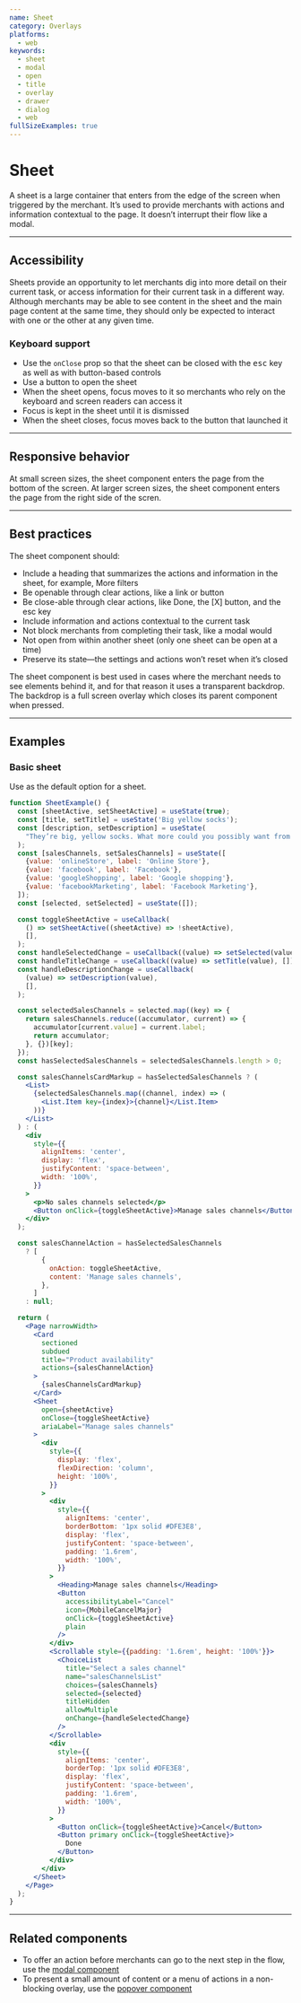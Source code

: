 ```yaml
---
name: Sheet
category: Overlays
platforms:
  - web
keywords:
  - sheet
  - modal
  - open
  - title
  - overlay
  - drawer
  - dialog
  - web
fullSizeExamples: true
---
```


# Sheet

A sheet is a large container that enters from the edge of the screen when triggered by the merchant. It’s used to provide merchants with actions and information contextual to the page. It doesn’t interrupt their flow like a modal.

---

## Accessibility

Sheets provide an opportunity to let merchants dig into more detail on their current task, or access information for their current task in a different way. Although merchants may be able to see content in the sheet and the main page content at the same time, they should only be expected to interact with one or the other at any given time.

### Keyboard support

- Use the `onClose` prop so that the sheet can be closed with the <kbd>esc</kbd> key as well as with button-based controls
- Use a button to open the sheet
- When the sheet opens, focus moves to it so merchants who rely on the keyboard and screen readers can access it
- Focus is kept in the sheet until it is dismissed
- When the sheet closes, focus moves back to the button that launched it

---

## Responsive behavior

At small screen sizes, the sheet component enters the page from the bottom of the screen. At larger screen sizes, the sheet component enters the page from the right side of the scren.

---

## Best practices

The sheet component should:

- Include a heading that summarizes the actions and information in the sheet, for example, More filters
- Be openable through clear actions, like a link or button
- Be close-able through clear actions, like Done, the [X] button, and the esc key
- Include information and actions contextual to the current task
- Not block merchants from completing their task, like a modal would
- Not open from within another sheet (only one sheet can be open at a time)
- Preserve its state—the settings and actions won’t reset when it’s closed

The sheet component is best used in cases where the merchant needs to see elements behind it, and for that reason it uses a transparent backdrop. The backdrop is a full screen overlay which closes its parent component when pressed.

---

## Examples

### Basic sheet

<!-- example-for: web -->

Use as the default option for a sheet.

```jsx
function SheetExample() {
  const [sheetActive, setSheetActive] = useState(true);
  const [title, setTitle] = useState('Big yellow socks');
  const [description, setDescription] = useState(
    "They’re big, yellow socks. What more could you possibly want from socks? These socks will change your life.\n\nThey’re made from light, hand-loomed cotton that’s so soft, you'll feel like you are walking on a cloud.",
  );
  const [salesChannels, setSalesChannels] = useState([
    {value: 'onlineStore', label: 'Online Store'},
    {value: 'facebook', label: 'Facebook'},
    {value: 'googleShopping', label: 'Google shopping'},
    {value: 'facebookMarketing', label: 'Facebook Marketing'},
  ]);
  const [selected, setSelected] = useState([]);

  const toggleSheetActive = useCallback(
    () => setSheetActive((sheetActive) => !sheetActive),
    [],
  );
  const handleSelectedChange = useCallback((value) => setSelected(value), []);
  const handleTitleChange = useCallback((value) => setTitle(value), []);
  const handleDescriptionChange = useCallback(
    (value) => setDescription(value),
    [],
  );

  const selectedSalesChannels = selected.map((key) => {
    return salesChannels.reduce((accumulator, current) => {
      accumulator[current.value] = current.label;
      return accumulator;
    }, {})[key];
  });
  const hasSelectedSalesChannels = selectedSalesChannels.length > 0;

  const salesChannelsCardMarkup = hasSelectedSalesChannels ? (
    <List>
      {selectedSalesChannels.map((channel, index) => (
        <List.Item key={index}>{channel}</List.Item>
      ))}
    </List>
  ) : (
    <div
      style={{
        alignItems: 'center',
        display: 'flex',
        justifyContent: 'space-between',
        width: '100%',
      }}
    >
      <p>No sales channels selected</p>
      <Button onClick={toggleSheetActive}>Manage sales channels</Button>
    </div>
  );

  const salesChannelAction = hasSelectedSalesChannels
    ? [
        {
          onAction: toggleSheetActive,
          content: 'Manage sales channels',
        },
      ]
    : null;

  return (
    <Page narrowWidth>
      <Card
        sectioned
        subdued
        title="Product availability"
        actions={salesChannelAction}
      >
        {salesChannelsCardMarkup}
      </Card>
      <Sheet
        open={sheetActive}
        onClose={toggleSheetActive}
        ariaLabel="Manage sales channels"
      >
        <div
          style={{
            display: 'flex',
            flexDirection: 'column',
            height: '100%',
          }}
        >
          <div
            style={{
              alignItems: 'center',
              borderBottom: '1px solid #DFE3E8',
              display: 'flex',
              justifyContent: 'space-between',
              padding: '1.6rem',
              width: '100%',
            }}
          >
            <Heading>Manage sales channels</Heading>
            <Button
              accessibilityLabel="Cancel"
              icon={MobileCancelMajor}
              onClick={toggleSheetActive}
              plain
            />
          </div>
          <Scrollable style={{padding: '1.6rem', height: '100%'}}>
            <ChoiceList
              title="Select a sales channel"
              name="salesChannelsList"
              choices={salesChannels}
              selected={selected}
              titleHidden
              allowMultiple
              onChange={handleSelectedChange}
            />
          </Scrollable>
          <div
            style={{
              alignItems: 'center',
              borderTop: '1px solid #DFE3E8',
              display: 'flex',
              justifyContent: 'space-between',
              padding: '1.6rem',
              width: '100%',
            }}
          >
            <Button onClick={toggleSheetActive}>Cancel</Button>
            <Button primary onClick={toggleSheetActive}>
              Done
            </Button>
          </div>
        </div>
      </Sheet>
    </Page>
  );
}
```

---

## Related components

- To offer an action before merchants can go to the next step in the flow, use the [modal component](https://polaris.shopify.com/components/overlays/modal)
- To present a small amount of content or a menu of actions in a non-blocking overlay, use the [popover component](https://polaris.shopify.com/components/overlays/popover)
